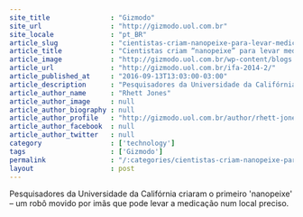 ```yaml
---
site_title               : "Gizmodo"
site_url                 : "http://gizmodo.uol.com.br"
site_locale              : "pt_BR"
article_slug             : "cientistas-criam-nanopeixe-para-levar-medicacao-diretamente-pela-corrente-sanguinea"
article_title            : "Cientistas criam “nanopeixe” para levar medicação diretamente pela corrente sanguínea"
article_image            : "http://gizmodo.uol.com.br/wp-content/blogs.dir/8/files/2014/09/360eye3.jpg"
article_url              : "http://gizmodo.uol.com.br/ifa-2014-2/"
article_published_at     : "2016-09-13T13:03:00-03:00"
article_description      : "Pesquisadores da Universidade da Califórnia criaram o primeiro 'nanopeixe' – um robô movido por imãs que pode levar a medicação num local preciso."
article_author_name      : "Rhett Jones"
article_author_image     : null
article_author_biography : null
article_author_profile   : "http://gizmodo.uol.com.br/author/rhett-jones/"
article_author_facebook  : null
article_author_twitter   : null
category                 : ['technology']
tags                     : ['Gizmodo']
permalink                : "/:categories/cientistas-criam-nanopeixe-para-levar-medicacao-diretamente-pela-corrente-sanguinea/"
layout                   : post
---
```


Pesquisadores da Universidade da Califórnia criaram o primeiro 'nanopeixe' – um robô movido por imãs que pode levar a medicação num local preciso.
